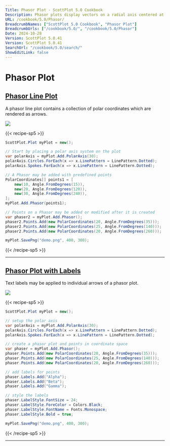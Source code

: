 ```yaml
---
Title: Phasor Plot - ScottPlot 5.0 Cookbook
Description: Phasor plots display vectors on a radial axis centered at the origin
URL: /cookbook/5.0/Phasor/
BreadcrumbNames: ["ScottPlot 5.0 Cookbook", "Phasor Plot"]
BreadcrumbUrls: ["/cookbook/5.0/", "/cookbook/5.0/Phasor"]
Date: 2024-10-28
Version: ScottPlot 5.0.41
Version: ScottPlot 5.0.41
SearchUrl: "/cookbook/5.0/search/"
ShowEditLink: false
---
```


# Phasor Plot


<h2><a href='/cookbook/5.0/Phasor/PhasorQuickstart'>Phasor Line Plot</a></h2>

A phasor line plot contains a collection of polar coordinates which are rendered as arrows.

[![](/cookbook/5.0/images/PhasorQuickstart.png?241027220842)](/cookbook/5.0/images/PhasorQuickstart.png?241027220842)

{{< recipe-sp5 >}}

```cs
ScottPlot.Plot myPlot = new();

// Start by placing a polar axis system on the plot
var polarAxis = myPlot.Add.PolarAxis(30);
polarAxis.Circles.ForEach(x => x.LinePattern = LinePattern.Dotted);
polarAxis.Spokes.ForEach(x => x.LinePattern = LinePattern.Dotted);

// A Phasor may be added with predefined points
PolarCoordinates[] points1 = [
    new(10, Angle.FromDegrees(15)),
    new(20, Angle.FromDegrees(120)),
    new(30, Angle.FromDegrees(240)),
];
myPlot.Add.Phasor(points1);

// Points on a Phasor may be added or modified after it is created
var phaser2 = myPlot.Add.Phasor();
phaser2.Points.Add(new PolarCoordinates(20, Angle.FromDegrees(35)));
phaser2.Points.Add(new PolarCoordinates(25, Angle.FromDegrees(140)));
phaser2.Points.Add(new PolarCoordinates(20, Angle.FromDegrees(260)));

myPlot.SavePng("demo.png", 400, 300);

```

{{< /recipe-sp5 >}}

<hr class='my-5 invisible'>


<h2><a href='/cookbook/5.0/Phasor/PhasorLabels'>Phasor Plot with Labels</a></h2>

Text labels may be applied to individual arrows of a phasor plot.

[![](/cookbook/5.0/images/PhasorLabels.png?241027220842)](/cookbook/5.0/images/PhasorLabels.png?241027220842)

{{< recipe-sp5 >}}

```cs
ScottPlot.Plot myPlot = new();

// setup the polar axis
var polarAxis = myPlot.Add.PolarAxis(30);
polarAxis.Circles.ForEach(x => x.LinePattern = LinePattern.Dotted);
polarAxis.Spokes.ForEach(x => x.LinePattern = LinePattern.Dotted);

// create a phasor plot and points in coordinate space
var phaser = myPlot.Add.Phasor();
phaser.Points.Add(new PolarCoordinates(20, Angle.FromDegrees(35)));
phaser.Points.Add(new PolarCoordinates(25, Angle.FromDegrees(140)));
phaser.Points.Add(new PolarCoordinates(20, Angle.FromDegrees(260)));

// add labels for points
phaser.Labels.Add("Alpha");
phaser.Labels.Add("Beta");
phaser.Labels.Add("Gamma");

// style the labels
phaser.LabelStyle.FontSize = 24;
phaser.LabelStyle.ForeColor = Colors.Black;
phaser.LabelStyle.FontName = Fonts.Monospace;
phaser.LabelStyle.Bold = true;

myPlot.SavePng("demo.png", 400, 300);

```

{{< /recipe-sp5 >}}

<hr class='my-5 invisible'>

